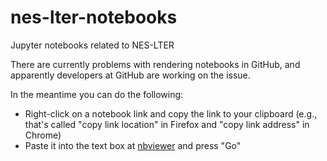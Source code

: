 # nes-lter-notebooks
Jupyter notebooks related to NES-LTER

There are currently problems  with rendering notebooks in GitHub, and apparently developers at GitHub are working on the issue.

In the meantime you can do the following:

* Right-click on a notebook link and copy the link to your clipboard (e.g., that's called "copy link location" in Firefox and "copy link address" in Chrome)
* Paste it into the text box at [nbviewer](https://nbviewer.jupyter.org/) and press "Go"
